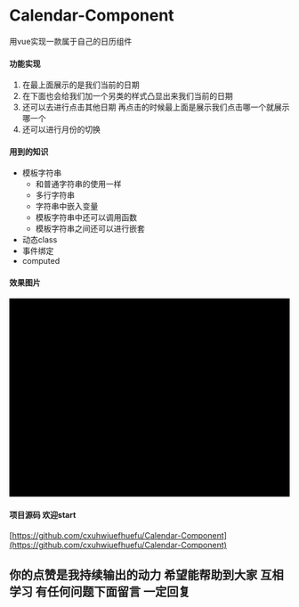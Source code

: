 # Calendar-Component
用vue实现一款属于自己的日历组件

#### 功能实现
1. 在最上面展示的是我们当前的日期
2. 在下面也会给我们加一个另类的样式凸显出来我们当前的日期
3. 还可以去进行点击其他日期 再点击的时候最上面是展示我们点击哪一个就展示哪一个
4. 还可以进行月份的切换

#### 用到的知识
-  模板字符串
   - 和普通字符串的使用一样 
   - 多行字符串 
   - 字符串中嵌入变量 
   - 模板字符串中还可以调用函数 
   - 模板字符串之间还可以进行嵌套
-  动态class
-  事件绑定
-  computed

#### 效果图片
![图片atl](/page2.gif)

#### 项目源码 欢迎start
[https://github.com/cxuhwiuefhuefu/Calendar-Component](https://github.com/cxuhwiuefhuefu/Calendar-Component)

## 你的点赞是我持续输出的动力 希望能帮助到大家 互相学习 有任何问题下面留言 一定回复